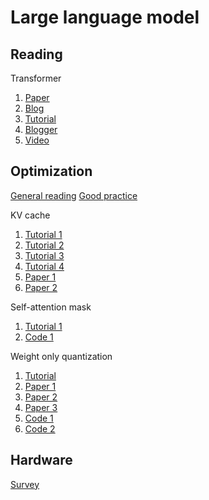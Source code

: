 # Large language model

## Reading
Transformer
1. [Paper](https://arxiv.org/pdf/2207.09238.pdf)
2. [Blog](https://towardsdatascience.com/attention-is-all-you-need-discovering-the-transformer-paper-73e5ff5e0634)
3. [Tutorial](https://e2eml.school/transformers.html)
4. [Blogger](https://jalammar.github.io/illustrated-transformer/)
5. [Video](https://www.youtube.com/watch?v=rBCqOTEfxvg)

## Optimization
[General reading](https://towardsdatascience.com/demystifying-efficient-self-attention-b3de61b9b0fb)
[Good practice](https://arxiv.org/abs/2211.05102)

KV cache
1. [Tutorial 1](https://medium.com/@joaolages/kv-caching-explained-276520203249)
2. [Tutorial 2](https://lilianweng.github.io/posts/2023-01-10-inference-optimization)
3. [Tutorial 3](https://kipp.ly/transformer-inference-arithmetic)
4. [Tutorial 4](https://www.dipkumar.dev/becoming-the-unbeatable/posts/gpt-kvcache)
5. [Paper 1](https://arxiv.org/abs/2303.06865)
6. [Paper 2](https://arxiv.org/abs/2309.06180)
   
Self-attention mask
1. [Tutorial 1](https://gmongaras.medium.com/how-do-self-attention-masks-work-72ed9382510f)
2. [Code 1](https://github.com/facebookresearch/llama/blob/main/llama/model.py#L300)

Weight only quantization
1. [Tutorial](https://medium.com/intel-analytics-software/effective-weight-only-quantization-for-large-language-models-with-intel-neural-compressor-39cbcb199144)
2. [Paper 1](https://arxiv.org/abs/2308.09723)
3. [Paper 2](https://arxiv.org/abs/2306.00978)
4. [Paper 3](https://arxiv.org/abs/2312.08583)
5. [Code 1](https://github.com/casper-hansen/AutoAWQ)
6. [Code 2](https://github.com/jerry-chee/QuIP)

## Hardware
[Survey](https://arxiv.org/abs/2302.14017)

